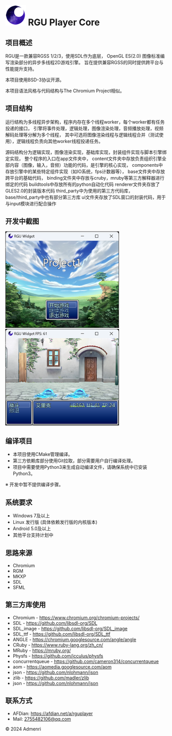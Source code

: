 ﻿# ![Logo](app/resources/rgu_favicon_64.png) RGU Player Core

## 项目概述

RGU是一款兼容RGSS 1/2/3，使用SDL作为底层，
OpenGL ES(2.0) 图像标准编写渲染部分的异步多线程2D游戏引擎。
旨在提供兼容RGSS的同时提供跨平台与性能提升支持。

本项目使用BSD-3协议开源。

本项目语法风格与代码结构与The Chromium Project相似。

## 项目结构

运行结构为多线程异步架构，程序内存在多个线程worker，每个worker都有任务投递的接口，
引擎将事件处理，逻辑处理，图像渲染处理，音频播放处理，视频解码处理等分解为多个线程，
其中可选将图像渲染线程与逻辑线程合并（测试使用），逻辑线程负责向其他worker线程投递任务。

源码结构分为逻辑实现，图像渲染实现，基础库实现，封装组件实现与脚本引擎绑定实现，
整个程序的入口在app文件夹中，
content文件夹中存放负责组织引擎全部内容（图像，输入，音频）功能的代码，是引擎的核心实现，
components中存放引擎中的某些特定组件实现（如IO系统，fps计数器等），
base文件夹中存放跨平台的基础代码，
binding文件夹中存放与cruby，mruby等第三方解释器进行绑定的代码
buildtools中存放所有的python自动化代码
renderer文件夹存放了GLES2.0的封装版本代码
third_party中为使用的第三方代码库，base/third_party中也有部分第三方库
ui文件夹存放了SDL窗口的封装代码，用于与input模块进行配合操作

## 开发中截图

<img src="app/test/1.png" height="300">

<img src="app/test/2.png" height="300">

## 编译项目

 - 本项目使用CMake管理编译。
 - 第三方依赖库部分使用Git拉取，部分需要用户自行编译处理。
 - 项目中需要使用Python3来生成自动编译文件，请确保系统中已安装Python3。

※ 开发中暂不提供编译步骤。

## 系统要求

- Windows 7及以上
- Linux 发行版 (具体依赖发行版的内核版本)
- Android 5.0及以上
- 其他平台支持计划中

## 思路来源

- Chromium
- RGM
- MKXP
- SDL
- SFML

## 第三方库使用

- Chromium - https://www.chromium.org/chromium-projects/
- SDL - https://github.com/libsdl-org/SDL
- SDL_image - https://github.com/libsdl-org/SDL_image
- SDL_ttf - https://github.com/libsdl-org/SDL_ttf
- ANGLE - https://chromium.googlesource.com/angle/angle
- CRuby - https://www.ruby-lang.org/zh_cn/
- MRuby - https://mruby.org/
- Physfs - https://github.com/icculus/physfs
- concurrentqueue - https://github.com/cameron314/concurrentqueue
- aom - https://aomedia.googlesource.com/aom
- json - https://github.com/nlohmann/json
- zlib - https://github.com/madler/zlib
- json - https://github.com/nlohmann/json

## 联系方式

- AFDian: https://afdian.net/a/rguplayer
- Mail: 2755482106@qq.com

© 2024 Admenri